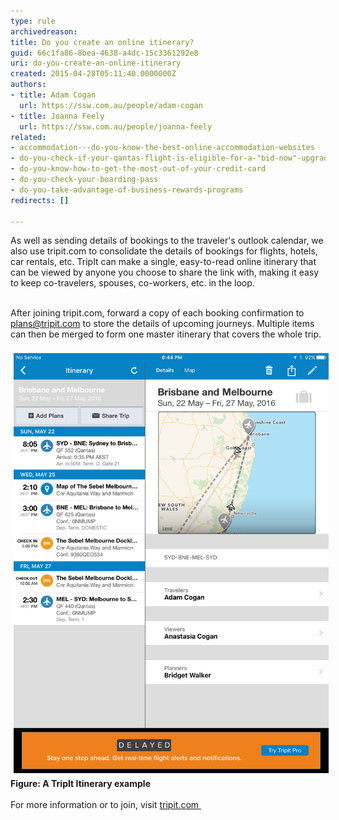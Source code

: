 ```yaml
---
type: rule
archivedreason: 
title: Do you create an online itinerary?
guid: 66c1fa86-8bea-4638-a4dc-15c3361292e8
uri: do-you-create-an-online-itinerary
created: 2015-04-28T05:11:40.0000000Z
authors:
- title: Adam Cogan
  url: https://ssw.com.au/people/adam-cogan
- title: Joanna Feely
  url: https://ssw.com.au/people/joanna-feely
related:
- accommodation---do-you-know-the-best-online-accommodation-websites
- do-you-check-if-your-qantas-flight-is-eligible-for-a-"bid-now"-upgrade
- do-you-know-how-to-get-the-most-out-of-your-credit-card
- do-you-check-your-boarding-pass
- do-you-take-advantage-of-business-rewards-programs
redirects: []

---
```



As well as sending details of bookings to the traveler's​​​ outlook calendar, we also use tripit.com to consolidate the details of bookings for flights, hotels, car rentals, etc. TripIt can make a single, easy-to-read online itinerary that can be viewed by anyone you choose to share the link with, making it easy to keep co-travelers, spouses, co-workers, etc. in the loop.<div><br>After joining tripit.com, forward a copy of each booking confirmation to plans@tripit.com to store the details of upcoming journeys. Multiple items can then be merged to form one master itinerary that covers the whole trip.</div><div><br></div><div><img src="tripitimage.png" alt="tripitimage.png" style="margin:5px;width:808px;" /><br></div><div><strong>Figure: A TripIt Itinerary example</strong></div><div><br>For more information or to join, visit <a href="https://www.tripit.com/">tripit.com ​​</a><br></div>
<br><excerpt class='endintro'></excerpt><br>



